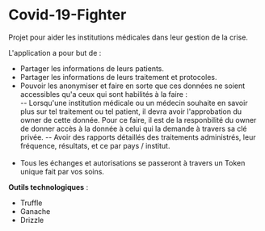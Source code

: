 # Covid-19-Fighter
Projet pour aider les institutions médicales dans leur gestion de la crise.

L'application a pour but de :<br>
- Partager les informations de leurs patients.<br>
- Partager les informations de leurs traitement et protocoles.<br>
- Pouvoir les anonymiser et faire en sorte que ces données ne soient accessibles qu'a ceux qui sont habilités à la faire :<br>
  -- Lorsqu'une institution médicale ou un médecin souhaite en savoir plus sur tel traitement ou tel patient, il devra avoir l'approbation du owner de cette donnée. Pour ce faire, il est de la responbilité du owner de donner accès à la donnée à celui qui la demande à travers sa clé privée.
  -- Avoir des rapports détaillés des traitements administrés, leur fréquence, résultats, et ce par pays / institut.<br><br>
- Tous les échanges et autorisations se passeront à travers un Token unique fait par vos soins.

<b>Outils technologiques</b> :
- Truffle
- Ganache
- Drizzle
